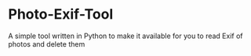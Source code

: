 # Photo-Exif-Tool
A simple tool written in Python to make it available for you to read Exif of photos and delete them
